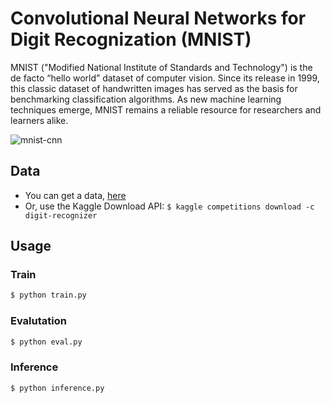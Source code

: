 # Convolutional Neural Networks for Digit Recognization (MNIST)

MNIST ("Modified National Institute of Standards and Technology") is the de facto “hello world” dataset of computer vision. Since its release in 1999, this classic dataset of handwritten images has served as the basis for benchmarking classification algorithms. As new machine learning techniques emerge, MNIST remains a reliable resource for researchers and learners alike.

![mnist-cnn](https://user-images.githubusercontent.com/15166794/39059111-a0b15a90-44f8-11e8-98a8-242bc9d80428.png)

## Data
* You can get a data, [here](https://www.kaggle.com/c/digit-recognizer/data)
* Or, use the Kaggle Download API: `$ kaggle competitions download -c digit-recognizer`

## Usage
### Train
```bash
$ python train.py
```

### Evalutation
```bash
$ python eval.py
```

### Inference
```bash
$ python inference.py
```